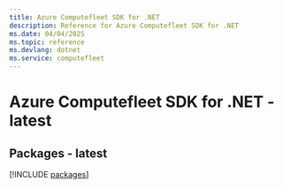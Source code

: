 ```yaml
---
title: Azure Computefleet SDK for .NET
description: Reference for Azure Computefleet SDK for .NET
ms.date: 04/04/2025
ms.topic: reference
ms.devlang: dotnet
ms.service: computefleet
---
```

# Azure Computefleet SDK for .NET - latest
## Packages - latest
[!INCLUDE [packages](computefleet-index.md)]
